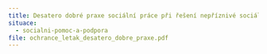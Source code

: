 ```yaml
---
title: Desatero dobré praxe sociální práce při řešení nepříznivé sociální situace
situace:
  - socialni-pomoc-a-podpora
file: ochrance_letak_desatero_dobre_praxe.pdf
---
```

